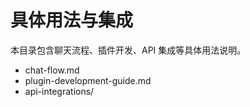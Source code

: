 # 具体用法与集成

本目录包含聊天流程、插件开发、API 集成等具体用法说明。

- chat-flow.md
- plugin-development-guide.md
- api-integrations/
